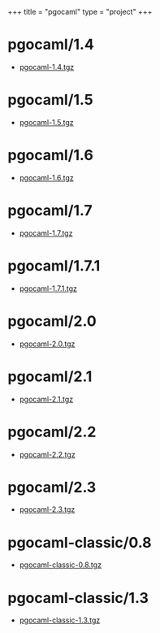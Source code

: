 +++
title = "pgocaml"
type = "project"
+++

# pgocaml/1.4
* [pgocaml-1.4.tgz](/pgocaml/pgocaml/1.4/pgocaml-1.4.tgz)

# pgocaml/1.5
* [pgocaml-1.5.tgz](/pgocaml/pgocaml/1.5/pgocaml-1.5.tgz)

# pgocaml/1.6
* [pgocaml-1.6.tgz](/pgocaml/pgocaml/1.6/pgocaml-1.6.tgz)

# pgocaml/1.7
* [pgocaml-1.7.tgz](/pgocaml/pgocaml/1.7/pgocaml-1.7.tgz)

# pgocaml/1.7.1
* [pgocaml-1.7.1.tgz](/pgocaml/pgocaml/1.7.1/pgocaml-1.7.1.tgz)

# pgocaml/2.0
* [pgocaml-2.0.tgz](/pgocaml/pgocaml/2.0/pgocaml-2.0.tgz)

# pgocaml/2.1
* [pgocaml-2.1.tgz](/pgocaml/pgocaml/2.1/pgocaml-2.1.tgz)

# pgocaml/2.2
* [pgocaml-2.2.tgz](/pgocaml/pgocaml/2.2/pgocaml-2.2.tgz)

# pgocaml/2.3
* [pgocaml-2.3.tgz](/pgocaml/pgocaml/2.3/pgocaml-2.3.tgz)

# pgocaml-classic/0.8
* [pgocaml-classic-0.8.tgz](/pgocaml/pgocaml-classic/0.8/pgocaml-classic-0.8.tgz)

# pgocaml-classic/1.3
* [pgocaml-classic-1.3.tgz](/pgocaml/pgocaml-classic/1.3/pgocaml-classic-1.3.tgz)